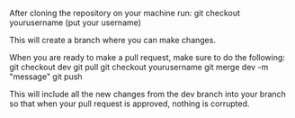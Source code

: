 After cloning the repository on your machine run:
git checkout yourusername (put your username)

This will create a branch where you can make changes.

When you are ready to make a pull request, make sure to do the following:
git checkout dev
git pull
git checkout yourusername
git merge dev -m "message"
git push

This will include all the new changes from the dev branch into your branch so that when your pull request is approved, nothing is corrupted.